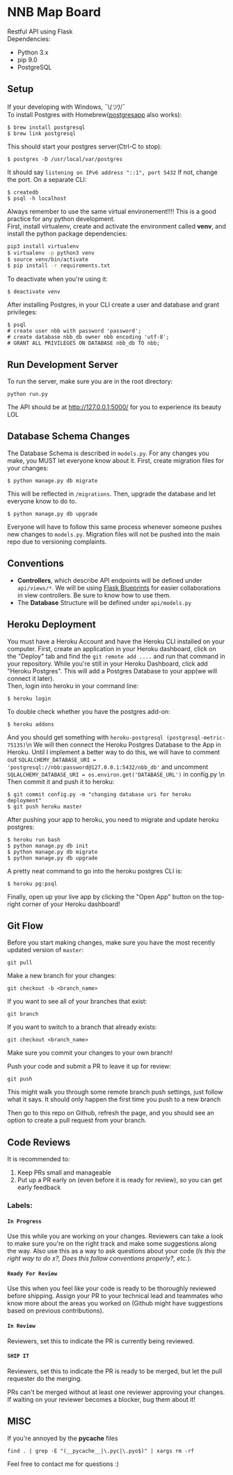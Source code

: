 # NNB Map Board 

Restful API using Flask <br>
Dependencies:
- Python 3.x
- pip 9.0
- PostgreSQL 

## Setup 
If your developing with Windows, ¯\\_(ツ)_/¯ <br>
To install Postgres with Homebrew([postgresapp](http://postgresapp.com/) also works):
```
$ brew install postgresql
$ brew link postgresql
```
This should start your postgres server(Ctrl-C to stop):
```
$ postgres -D /usr/local/var/postgres
```
It should say ```listening on IPv6 address "::1", port 5432``` If not, change the port. On a separate CLI:
```
$ createdb
$ psql -h localhost
```
Always remember to use the same virtual environement!!!! This is a good practice for any python development. <br>
First, install virtualenv, create and activate the environment called **venv**, and install the python package dependencies:
```bash
pip3 install virtualenv
$ virtualenv -p python3 venv
$ source venv/bin/activate
$ pip install -r requirements.txt
```
To deactivate when you're using it:
```
$ deactivate venv
```
After installing Postgres, in your CLI create a user and database and grant privileges:
```
$ psql
# create user nbb with password 'password';
# create database nbb_db owner nbb encoding 'utf-8';
# GRANT ALL PRIVILEGES ON DATABASE nbb_db TO nbb;
```


## Run Development Server
To run the server, make sure you are in the root directory:
```
python run.py
```

The API should be at http://127.0.0.1:5000/ for you to experience its beauty LOL 

## Database Schema Changes
The Database Schema is described in ```models.py```. For any changes you make, you MUST let everyone know about it. First, create migration files for your changes:
```
$ python manage.py db migrate 
```
This will be reflected in ```/migrations```. Then, upgrade the database and let everyone know to do to.
```
$ python manage.py db upgrade
```
Everyone will have to follow this same process whenever someone pushes new changes to ```models.py```. Migration files will not be pushed into the main repo due to versioning complaints.
## Conventions
- **Controllers**, which describe API endpoints will be defined under ``api/views/*``. We will be using [Flask Blueprints](http://flask.pocoo.org/docs/0.12/blueprints/) for easier collaborations in view controllers. Be sure to know how to use them. <br>
- The **Database** Structure will be defined under ``api/models.py``
## Heroku Deployment
You must have a Heroku Account and have the Heroku CLI installed on your computer. First, create an application in your Heroku dashboard, click on the "Deploy" tab and find the ```git remote add ....``` and run that command in your repository. While you're still in your Heroku Dashboard, click add "Heroku Postgres". This will add a Postgres Database to your app(we will connect it later).<br>
Then, login into heroku in your command line:
```
$ heroku login
```
To double check whether you have the postgres add-on:
```
$ heroku addons
```
And you should get something with ```heroku-postgresql (postgresql-metric-75135)```\n
We will then connect the Heroku Postgres Database to the App in Heroku. Until I implement a better way to do this, we will have to comment out ```SQLALCHEMY_DATABASE_URI = 'postgresql://nbb:password@127.0.0.1:5432/nbb_db'``` and uncomment ```SQLALCHEMY_DATABASE_URI = os.environ.get('DATABASE_URL')``` in config.py \n
Then commit it and push it to heroku: 
```
$ git commit config.py -m "changing database uri for heroku deployment"
$ git push heroku master
```
After pushing your app to heroku, you need to migrate and update heroku postgres:
```
$ heroku run bash
$ python manage.py db init
$ python manage.py db migrate
$ python manage.py db upgrade
```
A pretty neat command to go into the heroku postgres CLI is:
```
$ heroku pg:psql
```
Finally, open up your live app by clicking the "Open App" button on the top-right corner of your Heroku dashboard!
## Git Flow 
Before you start making changes, make sure you have the most recently updated version of `master`:
```
git pull
```

Make a new branch for your changes:
```
git checkout -b <branch_name>
```

If you want to see all of your branches that exist:
```
git branch
```

If you want to switch to a branch that already exists:
```
git checkout <branch_name>
```

Make sure you commit your changes to your own branch! 

Push your code and submit a PR to leave it up for review:
```
git push
```
This might walk you through some remote branch push settings, just follow what it says. It should only happen the first time you push to a new branch

Then go to this repo on Github, refresh the page, and you should see an option to create a pull request from your branch.
## Code Reviews
It is recommended to:
1) Keep PRs small and manageable
2) Put up a PR early on (even before it is ready for review), so you can get early feedback

### Labels:
#### `In Progress` 
Use this while you are working on your changes. Reviewers can take a look to make sure you're on the right track and make some suggestions along the way. Also use this as a way to ask questions about your code (_Is this the right way to do x?, Does this follow conventions properly?, etc._).

#### `Ready For Review`
Use this when you feel like your code is ready to be thoroughly reviewed before shipping. Assign your PR to your technical lead and teammates who know more about the areas you worked on (Github might have suggestions based on previous contributions).

#### `In Review`
Reviewers, set this to indicate the PR is currently being reviewed.

#### `SHIP IT`
Reviewers, set this to indicate the PR is ready to be merged, but let the pull requester do the merging.

PRs can't be merged without at least one reviewer approving your changes. If waiting on your reviewer becomes a blocker, bug them about it!



## MISC

If you're annoyed by the __pycache__ files 
```
find . | grep -E "(__pycache__|\.pyc|\.pyo$)" | xargs rm -rf
```

Feel free to contact me for questions :) 
